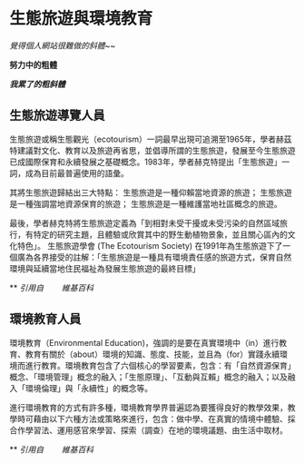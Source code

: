 # 生態旅遊與環境教育

*覺得個人網站很難做的斜體~~*

**努力中的粗體**

***我累了的粗斜體***

## 生態旅遊導覽人員

生態旅遊或稱生態觀光（ecotourism）一詞最早出現可追溯至1965年，學者赫茲特建議對文化、教育以及旅遊再省思，並倡導所謂的生態旅遊，發展至今生態旅遊已成國際保育和永續發展之基礎概念。1983年，學者赫克特提出「生態旅遊」一詞，成為目前最普遍使用的語彙。

其將生態旅遊歸結出三大特點：
生態旅遊是一種仰賴當地資源的旅遊；
生態旅遊是一種強調當地資源保育的旅遊；
生態旅遊是一種維護當地社區概念的旅遊。

最後，學者赫克特將生態旅遊定義為「到相對未受干擾或未受污染的自然區域旅行，有特定的研究主題，且體驗或欣賞其中的野生動植物景象，並且關心區內的文化特色」。 生態旅遊學會 (The Ecotourism Society) 在1991年為生態旅遊下了一個廣為各界接受的註解：「生態旅遊是一種具有環境責任感的旅遊方式，保育自然環境與延續當地住民福祉為發展生態旅遊的最終目標」

** *引用自　 　維基百科*                        

## 環境教育人員

環境教育（Environmental Education)，強調的是要在真實環境中（in）進行教育、教育有關於（about）環境的知識、態度、技能，並且為（for）實踐永續環境而進行教育。環境教育包含了六個核心的學習要素，包含：有「自然資源保育」概念、「環境管理」概念的融入；「生態原理」、「互動與互賴」概念的融入；以及融入「環境倫理」與「永續性」的概念等。

進行環境教育的方式有許多種，環境教育學界普遍認為要獲得良好的教學效果，教學時可藉由以下六種方法或策略來進行，包含：做中學、在真實的情境中體驗、採合作學習法、運用感官來學習、探索（調查）在地的環境議題、由生活中取材。

**  *引用自　 　維基百科* 
